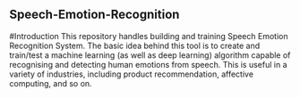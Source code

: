## Speech-Emotion-Recognition
#Introduction
This repository handles building and training Speech Emotion Recognition System.
The basic idea behind this tool is to create and train/test a machine learning (as well as deep learning) algorithm capable of recognising and detecting human emotions from speech.
This is useful in a variety of industries, including product recommendation, affective computing, and so on.
